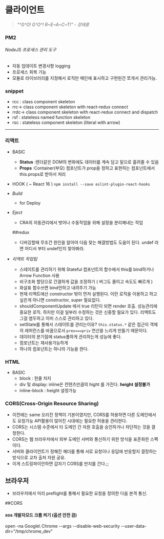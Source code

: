 # 클라이언트

> _"^G^O! G^O^! R~E~A~C~T!"  - 강태훈_

### PM2
###### NodeJS 프로세스 관리 도구
* 자동 업데이트 변경사항 logging
* 프로세스 회복 기능
* 모듈로 라이브러리를 지정해서 로직만 메인에 표시하고 구현된건 쪼개서 관리가능.

### snippet
- rcc : class component skeleton
- rrc→	class component skeleton with react-redux connect
- rrdc→	class component skeleton with react-redux connect and dispatch
- rsf : stateless named function skeleton
- rsc : stateless component skeleton    (literal with arrow)

- - -

### 리액트
- BASIC
  - **Status** :렌더같은 DOM의 변화에도 데이터를 계속 담고 밑으로 흘려줄 수 있음
  - **Props** :Container(부모) 컴포넌트가 prop을 정하고 표현하는 컴포넌트에서 this.props로 받아서 처리

- HOOK ( ~ React 16 )
  ```npm install --save eslint-plugin-react-hooks```

- *Build*
   + for Deploy

- *Eject*
  + CRA의 자동관리에서 벗어나 수동작업을 위해 설정을 분리해내는 작업

  ##redux
  - 디버깅할때 무조건 원인을 알아야 다음 찾는 해결방법도 도움이 된다. undef 라면 어디서 부터 undef인지 찾아봐라.

- *리액트 작업팁*
  + 스테이트를 관리하기 위해 Stateful 컴포넌트의 함수에서 this를 bind하거나 Arrow Function 사용
  + 비구조화 할당으로 간결하게 값을 조정하기 ( 버그도 줄이고 속도도 빠르게 )
  + 화살표 함수쓰면 bind안하고 내려주기 가능
  + 현재 리액트에선 constructor 밖이 먼저 실행된다. 이런 로직을 이용하고 하고 싶은게 아니면 constructor, super 필요없다.
  + shouldComponentUpdate 에서 true 리턴이 되면 render 호출. 성능관리에 중요한 로직. 하지만 이걸 일부러 수정하는 것은 신중할 필요가 있다. 리액트도 그걸 염두하고 이미 스스로 관리하고 있다.
  + setState를 통해서 스테이트를 관리는이유? ```this.status.*``` 같은 접근이 객체의 레퍼런스를 바꿈으로서 ```prev===priv``` 연산을 느리게 만들기 때문이다.
  + 데이터의 분기점에 status풀하게 관리하는게 성능에 좋다.
  + 컴포넌트는 재사용가능하게
  + 하나의 컴포넌트는 하나의 기능을 한다.



### HTML
- BASIC
  + block : 한줄 차지
  + div 및 display: inline은 컨텐츠만큼의 hight 를 가진다. **height 설정불가**
  + inline-block : height 설정가능

### CORS(Cross-Origin Resource Sharing)
- 이전에는 same 오리진 정책이 기본이였지만, CORS를 허용하면 다른 도메인에서도 요청가능 API활용이 많아진 시대에는 필요한 허용을 관리한다.
- CORS는 시스템 수준에서 타 도메인 간 자원 호출을 승인하거나 차단하는 것을 결정한다.
- CORS는 웹 브라우저에서 외부 도메인 서버와 통신하기 위한 방식을 표준화한 스펙이다.
- 서버와 클라이언트가 정해진 해더를 통해 서로 요청이나 응답에 반응할지 결정하는 방식으로 교차 출처 자원 공유.
- 이게 스트링파이안하면 갑자기 CORS를 딴지를 건다.;;

## 브라우저
- 브라우저에서 미리 preflight를 통해서 필요한 요청을 정의한 다음 본격 통신.

##CORS
#### xos 개발자모드 크롭 켜기 (옵션 안전 끔)
open -na Google\ Chrome --args --disable-web-security --user-data-dir="/tmp/chrome_dev"
